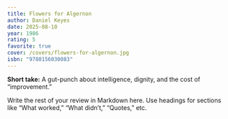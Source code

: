```yaml
---
title: Flowers for Algernon
author: Daniel Keyes
date: 2025-08-10
year: 1986
rating: 5
favorite: true
cover: /covers/flowers-for-algernon.jpg
isbn: "9780156030083"
---
```


**Short take:** A gut-punch about intelligence, dignity, and the cost of “improvement.”

Write the rest of your review in Markdown here. Use headings for sections like “What worked,” “What didn’t,” “Quotes,” etc.
